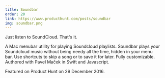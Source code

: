 ```yaml
---
title: Soundbar
order: 20
link: https://www.producthunt.com/posts/soundbar
img: soundbar.png
---
```


Just listen to SoundCloud. That's it.

A Mac menubar utility for playing Soundcloud playlists. Soundbar plays your Soundcloud music without being needy all the time, hidden in your menu bar. Use shortcuts to skip a song or to save it for later. Fully customizable. Authored with Pavel Maček in Swift and Javascript.

Featured on Product Hunt on 29 December 2016.
